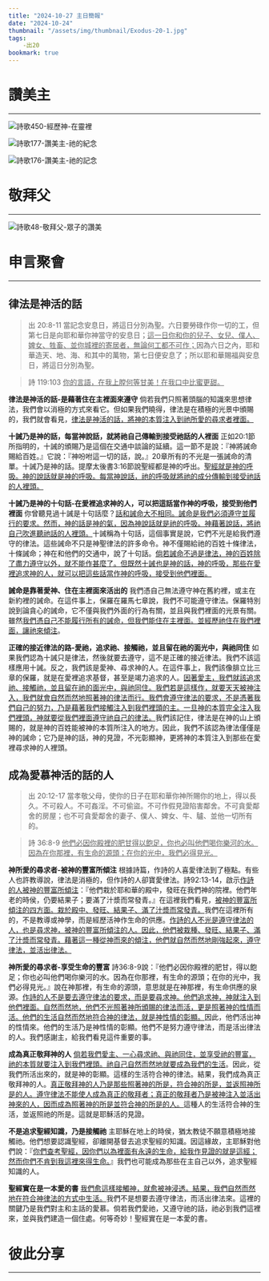 ```yaml
---
title: "2024-10-27 主日簡報"
date: "2024-10-24"
thumbnail: "/assets/img/thumbnail/Exodus-20-1.jpg"
tags:
    -出20
bookmark: true
---
```


# 讚美主
___

![詩歌450-經歷神-在靈裡](/assets/img/hymns/hymn-450.jpg "詩歌450-經歷神-在靈裡")

![詩歌177-讚美主-祂的紀念](/assets/img/hymns/hymn-177.jpg "詩歌177-讚美主-祂的紀念")

![詩歌176-讚美主-祂的記念](/assets/img/hymns/hymn-176.jpg "詩歌176-讚美主-祂的記念")

# 敬拜父
___

![詩歌48-敬拜父-眾子的讚美](/assets/img/hymns/hymn-48.jpg "詩歌48-敬拜父-眾子的讚美")

# 申言聚會
___

## 律法是神活的話

> 出 20:8-11  當記念安息日，將這日分別為聖。六日要勞碌作你一切的工，但第七日是向耶和華你神當守的安息日；<u>這一日你和你的兒子、女兒、僕人、婢女、牲畜、並你城</u><u>裡</u><u>的寄居者，無論何工都不可作；</u>因為六日之內，耶和華造天、地、海、和其中的萬物，第七日便安息了；所以耶和華賜福與安息日，將這日分別為聖。

> 詩 119:103  <u>你的言語，在我上膛何等甘美！在我口中比蜜更甜。</u>

**律法是神活的話-是藉著住在主裡面來遵守** 倘若我們只照著頭腦的知識來思想律法，我們會以消極的方式來看它。但如果我們曉得，律法是在積極的光景中頒賜的，我們就會看見，<u>律法是神活的話，將神的本質注入到祂所愛的尋求者</u><u>裡</u><u>面。</u>

**十誡乃是神的話，每當神說話，就將祂自己傳輸到接受祂話的人裡面**  正如20:1節所指明的，十誡的頒賜乃是這個在交通中談論的延續。這一節不是說：『神將誡命賜給百姓。』它說：『神吩咐這一切的話，說。』20章所有的不光是一張誡命的清單。十誡乃是神的話。提摩太後書3:16節說聖經都是神的呼出。<u>聖經就是神的呼吸。神的說話就是神的呼吸。每當神說話，祂的呼吸就將祂的成分傳輸到接受祂話的人</u><u>裡</u><u>頭。</u>

**十誡乃是神的十句話-在愛裡追求神的人，可以把這話當作神的呼吸，接受到他們裡面** 你曾聽見過十誡是十句話麼？<u>話和誡命大不相同。誡命是我們必須遵守並履行的要求。然而，神的話是神的氣，因為神說話就是祂的呼吸。神藉著說話，將祂自己吹進聽祂話的人</u><u>裡</u><u>頭。</u>十誡稱為十句話，這個事實是說，它們不光是給我們遵守的律法。這些誡命不只是神聖律法的許多命令。神不僅賜給祂的百姓十條律法，十條誡命；神在和他們的交通中，說了十句話。<u>倘若誡命不過是律法，神的百姓除了盡力遵守以外，就不能作甚麼了。但既然十誡也是神的話，神的呼吸，那些在愛</u><u>裡</u><u>追求神的人，就可以把這些話當作神的呼吸，接受到他們</u><u>裡</u><u>面。</u>

**誡命是靠著愛神、住在主裡面來活出的** 我們憑自己無法遵守神在舊約裡，或主在新約裡的誡命。在這件事上，保羅在羅馬七章說，我們不可能遵守律法。保羅特別說到論貪心的誡命，它不僅與我們外面的行為有關，並且與我們裡面的光景有關。雖然<u>我們憑自己不能履行所有的誡命，但我們能住在主</u><u>裡</u><u>面。並經歷祂住在我們</u><u>裡</u><u>面，讓祂來傾注</u>。

**正確的接近律法的路-愛祂，追求祂、接觸祂，並且留在祂的面光中，與祂同住** 如果我們認為十誡只是律法，然後就要去遵守，這不是正確的接近律法。我們不該這樣應用十誡。反之，我們該是愛神、尋求神的人。在這件事上，我們該像腓立比三章的保羅，就是在愛裡追求基督，甚至是竭力追求的人。<u>因著愛主，我們就該追求祂、接觸祂，並且留在祂的面光中，與祂同住。我們若是這樣作，就要天天被神注入，我們就會自然而然地照著神的律法而行。我們會遵守律法的要求，不是憑著我們自己的努力，乃是藉著我們接觸注入到我們</u><u>裡</u><u>頭的主。一旦神的本質完全注入我們</u><u>裡</u><u>頭，神就要從我們</u><u>裡</u><u>面遵守祂自己的律法。</u>我們該記住，律法是在神的山上頒賜的，就是神的百姓能被神的本質所注入的地方。因此，我們不該認為律法僅僅是神的誡命；它乃是神的話，神的見證，不光彰顯神，更將神的本質注入到那些在愛裡尋求神的人裡頭。

## 成為愛慕神活的話的人

> 出 20:12-17 當孝敬父母，使你的日子在耶和華你神所賜你的地上，得以長久。不可殺人。不可姦淫。不可偷盜。不可作假見證陷害鄰舍。不可貪愛鄰舍的房屋；也不可貪愛鄰舍的妻子、僕人、婢女、牛、驢、並他一切所有的。

> 詩 36:8-9  <u>他們必因</u><u>你殿</u><u>裡</u><u>的肥甘得以飽足</u><u>，你</u><u>也必叫他們</u><u>喝你樂河的水。因為在你那</u><u>裡</u><u>，有生命的源頭；在你的光中，我們必得見光</u><u>。</u>

**神所愛的尋求者-被神的豐富所傾注**  根據詩篇，作詩的人喜愛律法到了極點。有些人也許教導說，律法是消極的，但作詩的人卻寶愛律法。詩92:13-14，啟示<u>作詩的人被神的豐富所傾注</u>：『他們栽於耶和華的殿中，發旺在我們神的院裡。他們年老的時侯，仍要結果子；要滿了汁漿而常發青。』在這裡我們看見，<u>被神的豐富所傾注的四方面。栽於殿中、發旺、結果子、滿了汁漿而常發青。</u>我們在這裡所有的，不是教導或神學，而是經歷活神作生命的供應。<u>作詩的人不光是遵守律法的人，也是尋求神，被神的豐富所傾注的人。因此，他們被栽種、發旺、結果子、滿了汁漿而常發青。藉著這一種從神而來的傾注，他們就自然而然地剛強起來，遵守律法，並活出律法</u><u>。</u>

**神所愛的尋求者-享受生命的豐富**  詩36:8-9說：『他們必因你殿裡的肥甘，得以飽足；你也必叫他們喝你樂河的水。因為在你那裡，有生命的源頭；在你的光中，我們必得見光。』說在神那裡，有生命的源頭，意思就是在神那裡，有生命供應的泉源。<u>作詩的人不是要去遵守律法的要求，而是要尋求神。他們追求神，神就注入到他們</u><u>裡</u><u>面。自然而然地，他們不光照著神所頒賜的律法而活，更是照著神的性情而活。他們的生活自然而然地符合神的律法，就是神性情的彰顯。</u>因此，他們活出神的性情來。他們的生活乃是神性情的彰顯。他們不是努力遵守律法，而是活出律法的人。我們感謝主，給我們看見這件重要的事。

**成為真正敬拜神的人** <u>倘若我們愛主、一心尋求祂、與祂同住，並享受祂的豐富，祂的本質就要注入到我們</u><u>裡</u><u>頭。祂自己自然而然地就要成為我們的生活</u>。因此，從我們所活出來的，就是神的彰顯。這樣的生活符合神的律法。結果，我們成為真正敬拜神的人。<u>真正敬拜神的人乃是那些照著神的所是，符合神的所是，並返照神所是的人。遵守律法不能使人成為真正的敬拜者；真正的敬拜者乃是被神注入並活出神來的人，因而成為照著神的所是並符合神的所是的人。</u>這種人的生活符合神的生活，並返照祂的所是。這就是耶穌活的見證。

**不是追求聖經知識，乃是接觸祂** 主耶穌在地上的時侯，猶太教徒不願意積極地接觸祂。他們想要認識聖經，卻離開基督去追求聖經的知識。因這緣故，主耶穌對他們說：『<u>你們查考聖經，因你們以為</u><u>裡</u><u>面</u><u>有永</u><u>遠的</u><u>生</u><u>命</u><u>，給我作見證的就是這經；然而你們不肯到我這</u><u>裡</u><u>來得生命。</u>』我們也可能成為那些在主自己以外，追求聖經知識的人。

**聖經實在是一本愛的書** <u>我們愈這樣接觸神，就愈被神浸透。結果，我們自然而然地在符合神律法的方式中生活。</u>我們不是想要去遵守律法，而活出律法來。這裡的關鍵乃是我們對主和主話的愛慕。倘若我們愛祂，又遵守祂的話，祂必到我們這裡來，並與我們建造一個住處。何等奇妙！聖經實在是一本愛的書。

# 彼此分享
___